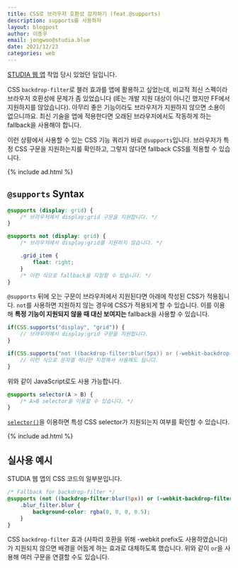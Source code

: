 ```yaml
---
title: CSS로 브라우저 호환성 감지하기 (feat.@supports)
description: supports를 사용하자
layout: blogpost
author: 이종우
email: jongwoo@studia.blue
date: 2021/12/23
categories: web
---
```


[STUDIA 웹 앱](https://studia.blue/app) 작업 당시 있었던 일입니다.

CSS `backdrop-filter`로 블러 효과를 앱에 활용하고 싶었는데, 비교적 최신 스펙이라 브라우저 호환성에 문제가 좀 있었습니다 (IE는 개발 지원 대상이 아니긴 했지만 FF에서 지원하지를 않았습니다). 아무리 좋은 기능이라도 브라우저가 지원하지 않으면 소용이 없으니까요. 최신 기술을 앱에 적용한다면 오래된 브라우저에서도 작동하게 하는 fallback을 사용해야 합니다.

이런 상황에서 사용할 수 있는 CSS 기능 쿼리가 바로 `@supports`입니다. 브라우저가 특정 CSS 구문을 지원하는지를 확인하고, 그렇지 않다면 fallback CSS를 적용할 수 있습니다.

{% include ad.html %}

## `@supports` Syntax

``` css
@supports (display: grid) {
    /* 브라우저에서 display:grid 구문을 지원합니다. */
}

@supports not (display: grid) {
    /* 브라우저에서 display:grid를 지원하지 않습니다. */

    .grid_item {
        float: right;
    }
    /* 이런 식으로 fallback을 지정할 수 있습니다. */
}
```

`@supports` 뒤에 오는 구문이 브라우저에서 지원된다면 아래에 작성된 CSS가 적용됩니다. `not`를 사용하면 지원하지 않는 경우에 CSS가 적용되게 할 수 있습니다. 이를 이용해 **특정 기능이 지원되지 않을 때 대신 보여지는** fallback을 사용할 수 있습니다.

``` js
if(CSS.supports("display", "grid")) {
    // 브라우저에서 display:grid 구문을 지원합니다.
}

if(CSS.supports("not ((backdrop-filter:blur(5px)) or (-webkit-backdrop-filter:blur(5px)))")) {
    // 이런 식으로 문자열 하나만 지정해서 사용해도 됩니다.
}
```

위와 같이 JavaScript로도 사용 가능합니다.

```css
@supports selector(A > B) {
    /* A>B selector을 이용할 수 있습니다. */
}
```

[`selector()`](https://css-tricks.com/supports-selector/)을 이용하면 특성 CSS selector가 지원되는지 여부를 확인할 수 있습니다.

{% include ad.html %}

## 실사용 예시

STUDIA 웹 앱의 CSS 코드의 일부분입니다.

```css
/* Fallback for backdrop-filter */
@supports (not ((backdrop-filter:blur(5px)) or (-webkit-backdrop-filter:blur(5px)))) {
    .blur_filter.blur {
        background-color: rgba(0, 0, 0, 0.5);
    }
}
```

CSS `backdrop-filter` 효과 (사파리 호환을 위해 -webkit prefix도 사용하였습니다)가 지원되지 않으면 배경을 어둡게 하는 효과로 대체하도록 했습니다. 위와 같이 `or`을 사용해 여러 구문을 연결할 수도 있습니다.